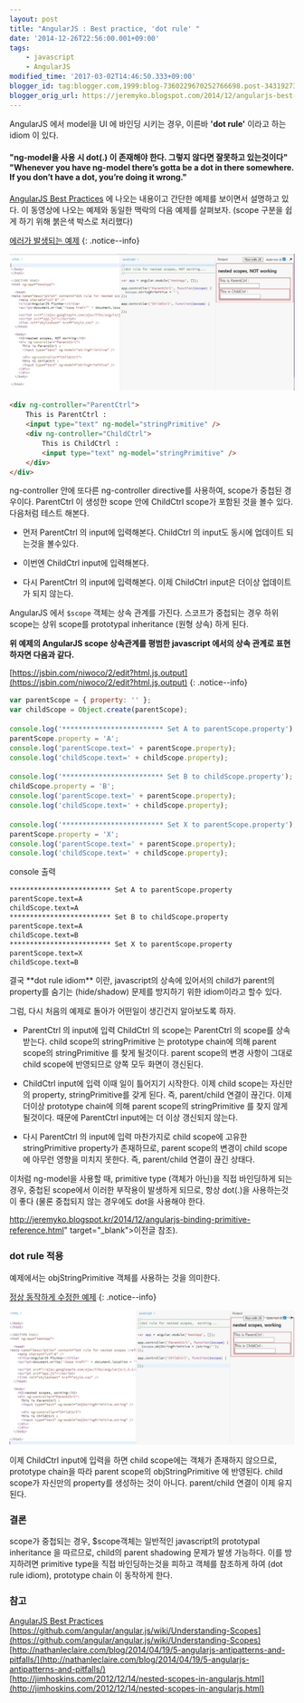 ```yaml
---
layout: post
title: "AngularJS : Best practice, 'dot rule' "
date: '2014-12-26T22:56:00.001+09:00'
tags:
    - javascript
    - AngularJS
modified_time: '2017-03-02T14:46:50.333+09:00'
blogger_id: tag:blogger.com,1999:blog-7360229670252766698.post-3431927377824024751
blogger_orig_url: https://jeremyko.blogspot.com/2014/12/angularjs-best-practice-dot-rule.html
---
```


AngularJS 에서 model을 UI 에 바인딩 시키는 경우, 이른바 **'dot rule'** 이라고 하는 idiom 이 있다.

<h4> <span style="color:{{site.span_h4_color}}"> "ng-model을 사용 시 dot(.) 이 존재해야 한다. 그렇지 않다면 잘못하고 있는것이다"  
"Whenever you have ng-model there’s gotta be a dot in there somewhere. If you don’t have a dot, you’re doing it wrong."
</span> </h4>

[AngularJS Best Practices](http://www.youtube.com/watch?v=ZhfUv0spHCY) 에 나오는 내용이고 간단한 예제를 보이면서 설명하고 있다.
이 동영상에 나오는 예제와 동일한 맥락의 다음 예제를 살펴보자.
(scope 구분을 쉽게 하기 위해 붉은색 박스로 처리했다)

[에러가 발생되는 예제](https://jsbin.com/henuxa/2/edit?html,js,output)
{: .notice--info}

![blog-image](/assets/img/20141226-notworking-capture.JPG)

```html
<div ng-controller="ParentCtrl">
    This is ParentCtrl :
    <input type="text" ng-model="stringPrimitive" />
    <div ng-controller="ChildCtrl">
        This is ChildCtrl :
        <input type="text" ng-model="stringPrimitive" />
    </div>
</div>
```

ng-controller 안에 또다른 ng-controller directive를 사용하여, scope가 중첩된 경우이다. ParentCtrl 이 생성한 scope 안에 ChildCtrl scope가 포함된 것을 볼수 있다.
다음처럼 테스트 해본다.

-   먼저 ParentCtrl 의 input에 입력해본다. ChildCtrl 의 input도 동시에 업데이트 되는것을 볼수있다.

-   이번엔 ChildCtrl input에 입력해본다.

-   다시 ParentCtrl 의 input에 입력해본다. 이제 ChildCtrl input은 더이상 업데이트가 되지 않는다.

AngularJS 에서 `$scope` 객체는 상속 관계를 가진다. 스코프가 중첩되는 경우 하위 scope는 상위 scope를 prototypal inheritance (원형 상속) 하게 된다.

**위 예제의 AngularJS scope 상속관계를 평범한 javascript 에서의 상속 관계로 표현 하자면 다음과 같다.**

[https://jsbin.com/niwoco/2/edit?html,js,output](https://jsbin.com/niwoco/2/edit?html,js,output)
{: .notice--info}

```js
var parentScope = { property: '' };
var childScope = Object.create(parentScope);

console.log('************************* Set A to parentScope.property');
parentScope.property = 'A';
console.log('parentScope.text=' + parentScope.property);
console.log('childScope.text=' + childScope.property);

console.log('************************* Set B to childScope.property');
childScope.property = 'B';
console.log('parentScope.text=' + parentScope.property);
console.log('childScope.text=' + childScope.property);

console.log('************************* Set X to parentScope.property');
parentScope.property = 'X';
console.log('parentScope.text=' + parentScope.property);
console.log('childScope.text=' + childScope.property);
```

console 출력

    ************************* Set A to parentScope.property
    parentScope.text=A
    childScope.text=A
    ************************* Set B to childScope.property
    parentScope.text=A
    childScope.text=B
    ************************* Set X to parentScope.property
    parentScope.text=X
    childScope.text=B

<span style="color:{{site.span_emphasis_color}}">
결국 **dot rule idiom** 이란, javascript의 상속에 있어서의 child가 parent의 property를 숨기는 (hide/shadow) 문제를 방지하기 위한 idiom이라고 할수 있다.
</span>

그럼, 다시 처음의 예제로 돌아가 어떤일이 생긴건지 알아보도록 하자.

-   ParentCtrl 의 input에 입력
    ChildCtrl 의 scope는 ParentCtrl 의 scope를 상속 받는다. child scope의 stringPrimitive 는 prototype chain에 의해 parent scope의 stringPrimitive 를 찾게 될것이다.
    parent scope의 변경 사항이 그대로 child scope에 반영되므로 양쪽 모두 화면이 갱신된다.

-   ChildCtrl input에 입력
    이때 일이 틀어지기 시작한다. 이제 child scope는 자신만의 property, stringPrimitive를 갖게 된다. 즉, parent/child 연결이 끊긴다.
    이제 더이상 prototype chain에 의해 parent scope의 stringPrimitive 를 찾지 않게 될것이다. 때문에 ParentCtrl input에는 더 이상 갱신되지 않는다.

-   다시 ParentCtrl 의 input에 입력
    마찬가지로 child scope에 고유한 stringPrimitive property가 존재하므로, parent scope의 변경이 child scope에 아무런 영향을 미치지 못한다.
    즉, parent/child 연결이 끊긴 상태다.

<span style="color:{{site.span_emphasis_color}}">
이처럼 ng-model을 사용할 때, primitive type (객체가 아닌)을 직접 바인딩하게 되는 경우, 
</span> 중첩된 scope에서 이러한 부작용이 발생하게 되므로, 항상 dot(.)을 사용하는것이 좋다 (물론 중첩되지 않는 경우에도 dot을 사용해야 한다.

http://jeremyko.blogspot.kr/2014/12/angularjs-binding-primitive-reference.html" target="\_blank">이전글 참조</a>).

<h3> <span style="color:{{site.span_h3_color}}"> 
dot rule 적용 </span> </h3>

예제에서는 objStringPrimitive 객체를 사용하는 것을 의미한다.

[정상 동작하게 수정한 예제](https://jsbin.com/wadumi/4/edit?html,js,output)
{: .notice--info}

![blog-image](/assets/img/20141226-working-capture.JPG)

이제 ChildCtrl input에 입력을 하면 child scope에는 객체가 존재하지 않으므로, prototype chain을 따라 parent scope의 objStringPrimitive 에 반영된다.
child scope가 자신만의 property를 생성하는 것이 아니다. parent/child 연결이 이제 유지된다.

<h3> <span style="color:{{site.span_h3_color}}">
결론
</span> </h3>

scope가 중첩되는 경우, $scope객체는 일반적인 javascript의 prototypal inheritance 을 따르므로, child의 parent shadowing 문제가 발생 가능하다. 이를 방지하려면 primitive type을 직접 바인딩하는것을 피하고 객체를 참조하게 하여 (dot rule idiom), prototype chain 이 동작하게 한다.

<h3> <span style="color:{{site.span_h3_color}}"> 참고 </span> </h3>

[AngularJS Best Practices](http://www.youtube.com/watch?v=ZhfUv0spHCY)  
[https://github.com/angular/angular.js/wiki/Understanding-Scopes](https://github.com/angular/angular.js/wiki/Understanding-Scopes)  
[http://nathanleclaire.com/blog/2014/04/19/5-angularjs-antipatterns-and-pitfalls/](http://nathanleclaire.com/blog/2014/04/19/5-angularjs-antipatterns-and-pitfalls/)  
[http://jimhoskins.com/2012/12/14/nested-scopes-in-angularjs.html](http://jimhoskins.com/2012/12/14/nested-scopes-in-angularjs.html)
